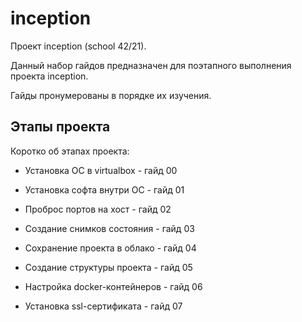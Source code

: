 # inception

Проект inception (school 42/21).

Данный набор гайдов предназначен для поэтапного выполнения проекта inception.

Гайды пронумерованы в порядке их изучения. 

## Этапы проекта

Коротко об этапах проекта:

- Установка ОС в virtualbox - гайд 00

- Установка софта внутри ОС - гайд 01

- Проброс портов на хост - гайд 02

- Создание снимков состояния - гайд 03

- Сохранение проекта в облако - гайд 04

- Создание структуры проекта - гайд 05

- Настройка docker-контейнеров - гайд 06

- Установка ssl-сертификата - гайд 07
